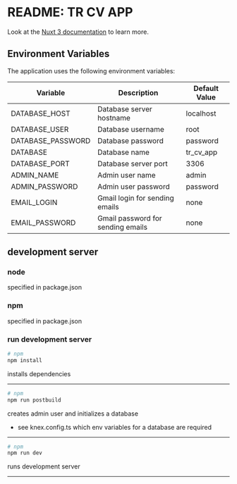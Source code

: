 # README: TR CV APP

Look at the [Nuxt 3 documentation](https://nuxt.com/docs/getting-started/introduction) to learn more.

## Environment Variables

The application uses the following environment variables:

| Variable | Description | Default Value |
|----------|-------------|---------------|
| DATABASE_HOST | Database server hostname | localhost |
| DATABASE_USER | Database username | root |
| DATABASE_PASSWORD | Database password | password |
| DATABASE | Database name | tr_cv_app |
| DATABASE_PORT | Database server port | 3306 |
| ADMIN_NAME | Admin user name | admin |
| ADMIN_PASSWORD | Admin user password | password |
| EMAIL_LOGIN | Gmail login for sending emails | none |
| EMAIL_PASSWORD | Gmail password for sending emails | none |

## development server

### node
specified in package.json

### npm
specified in package.json

### run development server

```bash
# npm
npm install
```
installs dependencies

---
```bash
# npm
npm run postbuild
```
creates admin user and initializes a database

* see knex.config.ts which env variables for a database are required

---
```bash
# npm
npm run dev
```
runs development server

---
